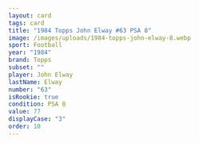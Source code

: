 ```yaml
---
layout: card
tags: card
title: "1984 Topps John Elway #63 PSA 8"
image: /images/uploads/1984-topps-john-elway-8.webp
sport: Football
year: "1984"
brand: Topps
subset: ""
player: John Elway
lastName: Elway
number: "63"
isRookie: true
condition: PSA 8
value: 77
displayCase: "3"
order: 10
---
```

